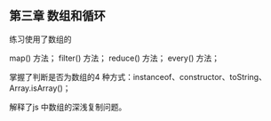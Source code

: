 ## 第三章 数组和循环

练习使用了数组的

map() 方法；
filter() 方法；
reduce() 方法；
every() 方法；

掌握了判断是否为数组的4 种方式：instanceof、constructor、toString、Array.isArray()；

解释了js 中数组的深浅复制问题。